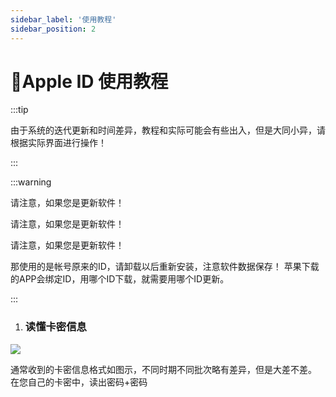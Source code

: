 ```yaml
---
sidebar_label: '使用教程'
sidebar_position: 2
---
```


# 🍎Apple ID 使用教程

:::tip  
  
由于系统的迭代更新和时间差异，教程和实际可能会有些出入，但是大同小异，请根据实际界面进行操作！
  
:::

:::warning  
  
请注意，如果您是更新软件！

请注意，如果您是更新软件！

请注意，如果您是更新软件！

那使用的是帐号原来的ID，请卸载以后重新安装，注意软件数据保存！
苹果下载的APP会绑定ID，用哪个ID下载，就需要用哪个ID更新。
  
:::

 1. ### 读懂卡密信息
 
![](https://file.duoduo.hk.cn/imgs/docs/%E8%AF%BB%E6%87%82%E5%8D%A1%E5%AF%86.webp)

通常收到的卡密信息格式如图示，不同时期不同批次略有差异，但是大差不差。
在您自己的卡密中，读出密码+密码
<!--stackedit_data:
eyJoaXN0b3J5IjpbNzQ2NzY4MjIzLC0yMTEzNjgzNzYwLC0xMT
c3OTM3NjMyLDEyMTE4OTEyMTFdfQ==
-->